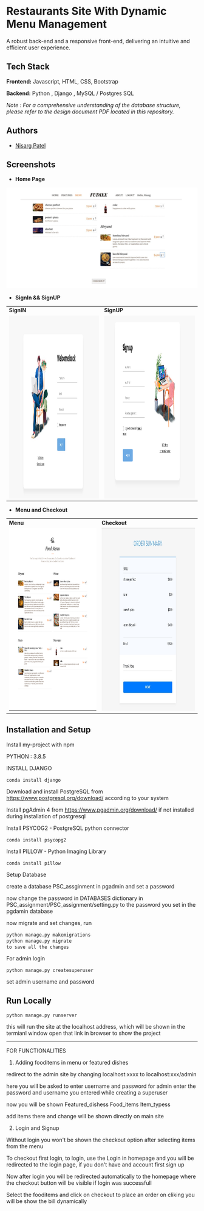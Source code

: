 
# Restaurants Site With Dynamic Menu Management

A robust back-end and a responsive front-end, delivering an intuitive and efficient user experience.







## Tech Stack

**Frontend:** Javascript, HTML, CSS, Bootstrap

**Backend:** Python , Django , MySQL / Postgres SQL

*Note : For a comprehensive understanding of the database structure, please refer to the design document PDF located in this repository.*

## Authors 

- [Nisarg Patel](nisarg.b.patel59@gmail.com)


## Screenshots 


* **Home Page**

![Image A](https://github.com/Nisarg221B/Restaurants_website/blob/4a3e5e0e8bcd91747d06e7de75beb00064d4291d/screenshots/image_homePage.png)

* **SignIn && SignUP**

<table>
  <tr>
    <td><b>SignIN</b></td>
     <td><b>SignUP</b></td>
  </tr>
  <tr>
    <td><img src="screenshots/image_signin.jpeg" width=500 height=480></td>
    <td><img src="screenshots/image_signup.png" width=500 height=480></td>
  </tr>
 </table>


* **Menu and Checkout**


<table>
  <tr>
    <td><b>Menu</b></td>
     <td><b>Checkout</b></td>
  </tr>
  <tr>
    <td><img src="screenshots/image_menu.png" width=500 height=480></td>
    <td><img src="screenshots/image_checkout.jpeg" width=500 height=480></td>
  </tr>
 </table>

## Installation and Setup

Install my-project with npm


PYTHON : 3.8.5 

INSTALL DJANGO

```
conda install django
```

Download and install PostgreSQL 
from https://www.postgresql.org/download/ according to your system

Install pgAdmin 4 
from https://www.pgadmin.org/download/ if not installed during installation of postgresql

Install PSYCOG2 - PostgreSQL python connector
```
conda install psycopg2
```

Install PILLOW - Python Imaging Library 
```
conda install pillow
```

Setup Database

create a database PSC_assginment in pgadmin
and set a password

now change the password in DATABASES dictionary in 
PSC_assignment/PSC_assignment/setting.py
to the password you set in the pgdamin database

now migrate and set changes, run
```
python manage.py makemigrations
python manage.py migrate
to save all the changes
```

For admin login
```
python manage.py createsuperuser
```

set admin username and password

## Run Locally

```
python manage.py runserver
```
this will run the site at the localhost address, which will be shown in the termianl window 
open that link in browser to show the project

***********************************************************

FOR FUNCTIONALITIES 
1. Adding fooditems in menu or featured dishes 

redirect to the admin site by 
changing localhost:xxxx to localhost:xxx/admin

here you will be asked to enter username and password for admin 
enter the password and username you entered while creating a superuser

now you will be shown 
Featured_dishess
Food_items
Item_typess	

add items there and change will be shown directly on main site 

2. Login and Signup 

Without login you won't be shown the checkout option after selecting items from the menu

To checkout first login,
to login,
use the Login in homepage 
and you will be redirected to the login page, if you don't have and account first sign up

Now after login you will be redirected automatically to the homepage 
where the checkout button will be visible if login was successfull

Select the fooditems and click on checkout to place an order 
on cliking you will be show the bill dynamically

